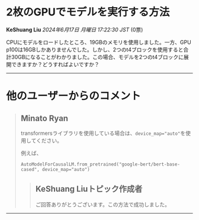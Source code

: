 # 2枚のGPUでモデルを実行する方法

**KeShuang Liu** *2024年6月17日 月曜日 17:22:30 JST* (0票)

CPUにモデルをロードしたところ、19GBのメモリを使用しました。一方、GPU p100は16GBしかありませんでした。しかし、2つのt4ブロックを使用すると合計30GBになることがわかりました。この場合、モデルを2つのt4ブロックに展開できますか？どうすればよいですか？

---
# 他のユーザーからのコメント

> ## Minato Ryan
> 
> transformersライブラリを使用している場合は、`device_map="auto"`を使用してください。
> 
> 例えば、
> 
> ```
> AutoModelForCausalLM.from_pretrained("google-bert/bert-base-cased", device_map="auto")
> 
> ```
> 
> 
> 
> > ## KeShuang Liuトピック作成者
> > 
> > ご回答ありがとうございます。この方法で成功しました。
> > 
> > 
> > 
---


